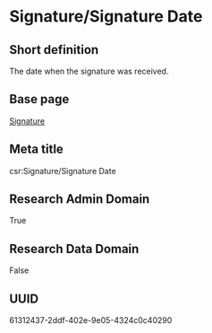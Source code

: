 # Signature/Signature Date
## Short definition
The date when the signature was received.
## Base page
[Signature](../Objects/Signature.md)
## Meta title
csr:Signature/Signature Date
## Research Admin Domain
True
## Research Data Domain
False
## UUID
61312437-2ddf-402e-9e05-4324c0c40290

